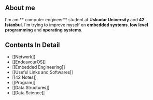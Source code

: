 ## About me
I'm am ** computer engineer** student at **Uskudar University** and **42 Istanbul**. I'm trying to improve myself on **embedded systems**, **low level programming** and **operating systems**.
## Contents In Detail
- [[Network]]
- [[EndeavourOS]]
- [[Embedded Engineering]]
- [[Useful Links and Softwares]]
- [[42 Notes]]
- [[Program]]
- [[Data Structures]]
- [[Data Science]]


